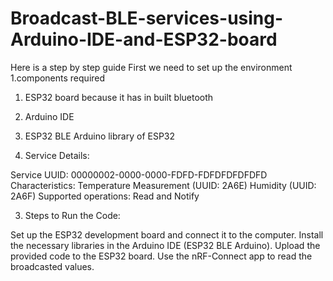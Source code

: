 # Broadcast-BLE-services-using-Arduino-IDE-and-ESP32-board

Here is a step by step guide 
First we need to set up the environment 
1.components required 
  1. ESP32 board because it has in built bluetooth
  2. Arduino IDE 
  3. ESP32 BLE Arduino library of ESP32
    
2. Service Details:

Service UUID: 00000002-0000-0000-FDFD-FDFDFDFDFDFD 
Characteristics: 
Temperature Measurement (UUID: 2A6E) 
Humidity (UUID: 2A6F) 
Supported operations: Read and Notify

3. Steps to Run the Code:

Set up the ESP32 development board and connect it to the computer. 
Install the necessary libraries in the Arduino IDE (ESP32 BLE Arduino). 
Upload the provided code to the ESP32 board. 
Use the nRF-Connect app to read the broadcasted values.
